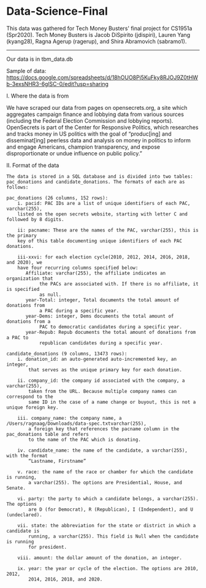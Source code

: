 # Data-Science-Final


This data was gathered for Tech Money Busters' final project for CS1951a (Spr2020).
Tech Money Busters is Jacob DiSpirito (jdispiri), Lauren Yang (kyang28),
Ragna Agerup (ragerup), and Shira Abramovich (sabramo1).

-------------------------------------------------------------------------------

Our data is in tbm_data.db

Sample of data:
https://docs.google.com/spreadsheets/d/18hOUO8Pj5KuFky8RJOJ9Z0tHWb-3exsNHR3-6glSC-0/edit?usp=sharing


I. Where the data is from

We have scraped our data from pages on opensecrets.org, a site which aggregates
campaign finance and lobbying data from various sources (including the Federal
Election Commission and lobbying reports). OpenSecrets is part of the Center
for Responsive Politics, which researches and tracks money in US politics
with the goal of “produc[ing] and disseminat[ing] peerless data and analysis
on money in politics to inform and engage Americans, champion transparency,
and expose disproportionate or undue influence on public policy.”

II. Format of the data

	The data is stored in a SQL database and is divided into two tables:
	pac_donations and candidate_donations. The formats of each are as follows:

	pac_donations (26 columns, 152 rows):
		i. pacid: PAC IDs are a list of unique identifiers of each PAC, varchar(255),
		listed on the open secrets website, starting with letter C and followed by 8 digits.

		ii: pacname: These are the names of the PAC, varchar(255), this is the primary
		key of this table documenting unique identifiers of each PAC donations.

		iii-xxvi: for each election cycle(2010, 2012, 2014, 2016, 2018, and 2020), we
		have four recurring columns specified below:
		   Affiliate: varchar(255), the affiliate indicates an organization that
		   		the PACs are associated with. If there is no affiliate, it is specified
				as null.
		   year-Total: integer, Total documents the total amount of donations from
		   		a PAC during a specific year.
		   year-Dems: integer, Dems documents the total amount of donations from a
			   	PAC to democratic candidates during a specific year.
		   year-Repub: Repub documents the total amount of donations from a PAC to
			   	republican candidates during a specific year.

	candidate_donations (9 columns, 13473 rows):
		i. donation_id: an auto-generated auto-incremented key, an integer,
			that serves as the unique primary key for each donation.

		ii. company_id: the company id associated with the company, a varchar(255),
			taken from the URL. Because multiple company names can correspond to the
			same ID in the case of a name change or buyout, this is not a unique foreign key.

		iii. company_name: the company name, a /Users/ragnaag/Downloads/data-spec.txtvarchar(255), 
			a foreign key that references the pacname column in the pac_donations table and refers
			to the name of the PAC which is donating.

		iv. candidate_name: the name of the candidate, a varchar(255), with the format
			“Lastname, Firstname”

		v. race: the name of the race or chamber for which the candidate is running,
			a varchar(255). The options are Presidential, House, and Senate.

		vi. party: the party to which a candidate belongs, a varchar(255). The options
			are D (for Democrat), R (Republican), I (Independent), and U (undeclared).

		vii. state: the abbreviation for the state or district in which a candidate is
			running, a varchar(255). This field is Null when the candidate is running
			for president.

		viii. amount: the dollar amount of the donation, an integer.

 		ix. year: the year or cycle of the election. The options are 2010, 2012,
	   		2014, 2016, 2018, and 2020.
